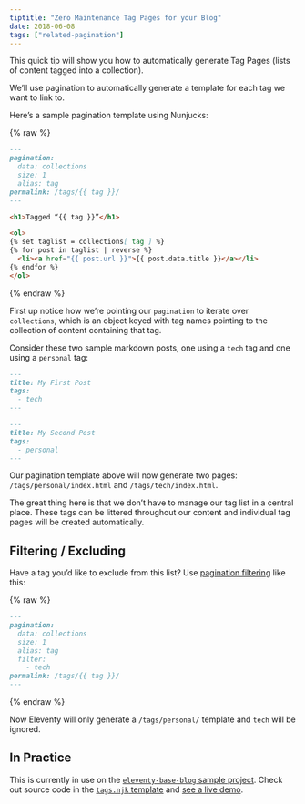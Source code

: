 ```yaml
---
tiptitle: "Zero Maintenance Tag Pages for your Blog"
date: 2018-06-08
tags: ["related-pagination"]
---
```


This quick tip will show you how to automatically generate Tag Pages (lists of content tagged into a collection).

We’ll use pagination to automatically generate a template for each tag we want to link to.

Here’s a sample pagination template using Nunjucks:

{% raw %}

```markdown
---
pagination:
  data: collections
  size: 1
  alias: tag
permalink: /tags/{{ tag }}/
---

<h1>Tagged “{{ tag }}”</h1>

<ol>
{% set taglist = collections[ tag ] %}
{% for post in taglist | reverse %}
  <li><a href="{{ post.url }}">{{ post.data.title }}</a></li>
{% endfor %}
</ol>
```

{% endraw %}

First up notice how we’re pointing our `pagination` to iterate over `collections`, which is an object keyed with tag names pointing to the collection of content containing that tag.

Consider these two sample markdown posts, one using a `tech` tag and one using a `personal` tag:

```markdown
---
title: My First Post
tags:
  - tech
---
```

```markdown
---
title: My Second Post
tags:
  - personal
---
```

Our pagination template above will now generate two pages: `/tags/personal/index.html` and `/tags/tech/index.html`.

The great thing here is that we don’t have to manage our tag list in a central place. These tags can be littered throughout our content and individual tag pages will be created automatically.

## Filtering / Excluding

Have a tag you’d like to exclude from this list? Use [pagination filtering](/docs/pagination/#filtering-values) like this:

{% raw %}

```markdown
---
pagination:
  data: collections
  size: 1
  alias: tag
  filter:
    - tech
permalink: /tags/{{ tag }}/
---
```

{% endraw %}

Now Eleventy will only generate a `/tags/personal/` template and `tech` will be ignored.

## In Practice

This is currently in use on the [`eleventy-base-blog` sample project](https://github.com/11ty/eleventy-base-blog). Check out source code in the [`tags.njk` template](https://github.com/11ty/eleventy-base-blog/blob/main/content/tags.njk) and [see a live demo](https://eleventy-base-blog.netlify.com/tags/another-tag/).
